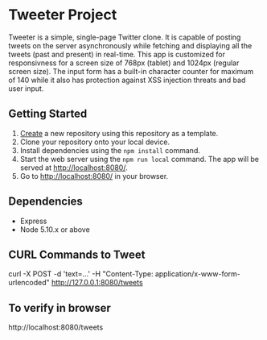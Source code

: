 # Tweeter Project

Tweeter is a simple, single-page Twitter clone. It is capable of posting tweets on the server asynchronously while fetching and displaying all the tweets (past and present) in real-time. This app is customized for responsivness for a screen size of 768px (tablet) and 1024px (regular screen size). The input form has a built-in character counter for maximum of 140 while it also has protection against XSS injection threats and bad user input.

## Getting Started

1. [Create](https://docs.github.com/en/repositories/creating-and-managing-repositories/creating-a-repository-from-a-template) a new repository using this repository as a template.
2. Clone your repository onto your local device.
3. Install dependencies using the `npm install` command.
3. Start the web server using the `npm run local` command. The app will be served at <http://localhost:8080/>.
4. Go to <http://localhost:8080/> in your browser.

## Dependencies

- Express
- Node 5.10.x or above


## CURL Commands to Tweet
curl -X POST -d 'text=...' -H "Content-Type: application/x-www-form-urlencoded" http://127.0.0.1:8080/tweets

## To verify in browser
http://localhost:8080/tweets 
